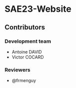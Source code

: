 # SAE23-Website

## Contributors

### Development team

- Antoine DAVID
- Victor COCARD

### Reviewers

- @frmenguy

